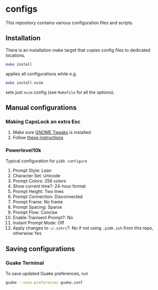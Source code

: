 # configs
This repository contains various configuration files and scripts.

## Installation
There is an installation make target that copies config files to dedicated locations.
```bash
make install
```
applies all configurations while e.g.
```bash
make install-nvim
```
sets just `nvim` config (see `Makefile` for all the options).

## Manual configurations

### Making CapsLock an extra Esc
1. Make sure [GNOME Tweaks](https://wiki.gnome.org/Apps/Tweaks) is installed
1. Follow [these instructions](https://dev.to/yuyabu/how-to-use-caps-lock-key-as-esc-on-ubuntu-18-1g7l)

### Powerlevel10k
Typical configuration for `p10k configure`
1. Prompt Style: Lean
1. Character Set: Unicode
1. Prompt Colors: 256 colors
1. Show current time?: 24-hour format
1. Prompt Height: Two lines
1. Prompt Connection: Disconnected
1. Prompt Frame: No frame
1. Prompt Spacing: Sparse
1. Prompt Flow: Concise
1. Enable Tranisent Prompt?: No
1. Instant Prompt Mode: Off
1. Apply changes to `~/.zshrc`?: No if not using `.p10k.zsh` from this repo, otherwise Yes 

## Saving configurations

### Guake Terminal
To save updated Guake preferences, run
```bash
guake --save-preferences guake.conf
```
